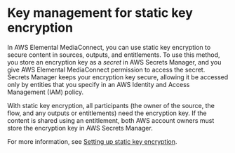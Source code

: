 # Key management for static key encryption<a name="encryption-static-key-key-management"></a>

In AWS Elemental MediaConnect, you can use static key encryption to secure content in sources, outputs, and entitlements\. To use this method, you store an encryption key as a *secret* in AWS Secrets Manager, and you give AWS Elemental MediaConnect permission to access the secret\. Secrets Manager keeps your encryption key secure, allowing it be accessed only by entities that you specify in an AWS Identity and Access Management \(IAM\) policy\.

With static key encryption, all participants \(the owner of the source, the flow, and any outputs or entitlements\) need the encryption key\. If the content is shared using an entitlement, both AWS account owners must store the encryption key in AWS Secrets Manager\.

For more information, see [Setting up static key encryption](encryption-static-key-set-up.md)\.